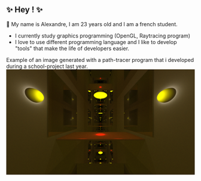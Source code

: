 ## ✨ Hey ! ✨

💬 My name is Alexandre, I am 23 years old and I am a french student.
  - I currently study graphics programming (OpenGL, Raytracing program)
  - I love to use different programming language and I like to develop "tools" that make the life of developers easier.

Example of an image generated with a path-tracer program that i developed during a school-project last year.
![alt Path-tracer examples](PATH_TRACER_EXAMPLE.jpg)
